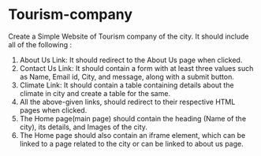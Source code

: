 # Tourism-company

Create a Simple Website of Tourism company of the city. It should include all of the following :
1. About Us Link: It should redirect to the About Us page when clicked. 
2. Contact Us Link: It should contain a form with at least three values such as Name, Email id, City, and message, along with a submit button.    
3. Climate Link: It should contain a table containing details about the climate in city and create a table for the same.
4. All the above-given links, should redirect to their respective HTML pages when clicked.
5. The Home page(main page) should contain the heading (Name of the city), its details, and Images of the city. 
6. The Home page should also contain an iframe element, which can be linked to a page related to the city or can be linked to about us page.
